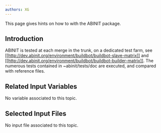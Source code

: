 ```yaml
---
authors: XG
---
```

<!--
This file is automatically generated by mksite.py. All changes will be lost.
Change the input yaml files or the python code
-->

This page gives hints on how to  with the ABINIT package.

## Introduction

ABINIT is tested at each merge in the trunk, on a dedicated test farm, see
[[http://dev.abinit.org/environment/buildbot/buildbot-slave-matrix]] and
[[http://dev.abinit.org/environment/buildbot/buildbot-builder-matrix]]. The
numerous tests contained in ~abinit/tests/doc are executed, and compared with
reference files.



## Related Input Variables

No variable associated to this topic.

## Selected Input Files

No input file associated to this topic.

